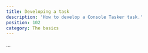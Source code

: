 ```yaml
---
title: Developing a task
description: 'How to develop a Console Tasker task.'
position: 102
category: The basics
---
```


...
